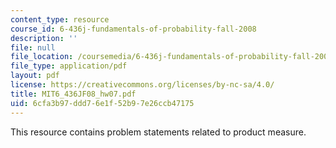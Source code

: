 ```yaml
---
content_type: resource
course_id: 6-436j-fundamentals-of-probability-fall-2008
description: ''
file: null
file_location: /coursemedia/6-436j-fundamentals-of-probability-fall-2008/6cfa3b97ddd76e1f52b97e26ccb47175_MIT6_436JF08_hw07.pdf
file_type: application/pdf
layout: pdf
license: https://creativecommons.org/licenses/by-nc-sa/4.0/
title: MIT6_436JF08_hw07.pdf
uid: 6cfa3b97-ddd7-6e1f-52b9-7e26ccb47175
---
```

This resource contains problem statements related to product measure.